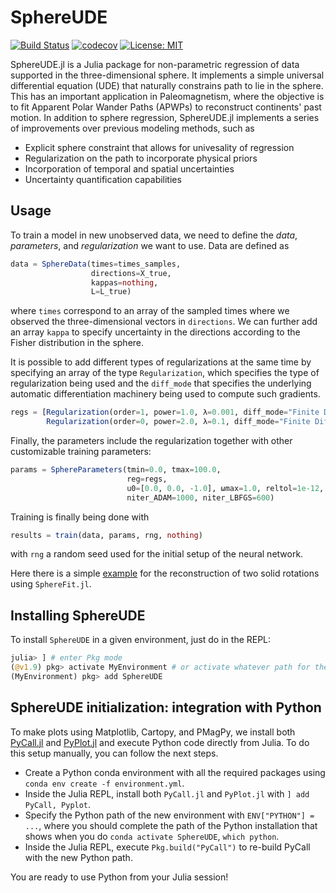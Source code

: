 # SphereUDE

[![Build Status](https://github.com/facusapienza21/SphereUDE.jl/actions/workflows/CI.yml/badge.svg?branch=main)](https://github.com/facusapienza21/SphereUDE.jl/actions/workflows/CI.yml?query=branch%3Amain)
[![codecov](https://codecov.io/gh/facusapienza21/SphereUDE.jl/graph/badge.svg?token=UC0KFSUU3X)](https://codecov.io/gh/facusapienza21/SphereUDE.jl)
[![License: MIT](https://img.shields.io/badge/License-MIT-yellow.svg)](https://opensource.org/licenses/MIT)

SphereUDE.jl is a Julia package for non-parametric regression of data supported in the three-dimensional sphere. 
It implements a simple universal differential equation (UDE) that naturally constrains path to lie in the sphere. 
This has an important application in Paleomagnetism, where the objective is to fit Apparent Polar Wander Paths (APWPs) to reconstruct continents' past motion. 
In addition to sphere regression, SphereUDE.jl implements a series of improvements over previous modeling methods, such as 
- Explicit sphere constraint that allows for univesality of regression 
- Regularization on the path to incorporate physical priors 
- Incorporation of temporal and spatial uncertainties
- Uncertainty quantification capabilities

## Usage

To train a model in new unobserved data, we need to define the _data_, _parameters_, and _regularization_ we want to use. 
Data are defined as 
```julia 
data = SphereData(times=times_samples, 
                  directions=X_true, 
                  kappas=nothing, 
                  L=L_true)

```
where `times` correspond to an array of the sampled times where we observed the three-dimensional vectors in `directions`. 
We can further add an array `kappa` to specify uncertainty in the directions according to the Fisher distribution in the sphere. 

It is possible to add different types of regularizations at the same time by specifying an array of the type `Regularization`, which specifies the type of regularization being used and the `diff_mode` that specifies the underlying automatic differentiation machinery being used to compute such gradients. 
```julia
regs = [Regularization(order=1, power=1.0, λ=0.001, diff_mode="Finite Differences"), 
        Regularization(order=0, power=2.0, λ=0.1, diff_mode="Finite Differences")]

```
Finally, the parameters include the regularization together with other customizable training parameters:
```julia
params = SphereParameters(tmin=0.0, tmax=100.0, 
                          reg=regs, 
                          u0=[0.0, 0.0, -1.0], ωmax=1.0, reltol=1e-12, abstol=1e-12,
                          niter_ADAM=1000, niter_LBFGS=600)
```

Training is finally being done with 
```julia
results = train(data, params, rng, nothing)
```
with `rng` a random seed used for the initial setup of the neural network. 

Here there is a simple [example](https://github.com/facusapienza21/SphereUDE.jl/blob/main/examples/double_rotation/double_rotation.jl) for the reconstruction of two solid rotations using `SphereFit.jl`. 

## Installing SphereUDE

To install `SphereUDE` in a given environment, just do in the REPL:
```julia
julia> ] # enter Pkg mode
(@v1.9) pkg> activate MyEnvironment # or activate whatever path for the Julia environment
(MyEnvironment) pkg> add SphereUDE
```

## SphereUDE initialization: integration with Python

To make plots using Matplotlib, Cartopy, and PMagPy, we install both [PyCall.jl](https://github.com/JuliaPy/PyCall.jl) and [PyPlot.jl](https://github.com/JuliaPy/PyPlot.jl) and execute Python code directly from Julia. To do this setup manually, you can follow the next steps. 

- Create a Python conda environment with all the required packages using `conda env create -f environment.yml`.
- Inside the Julia REPL, install both `PyCall.jl` and `PyPlot.jl` with `] add PyCall, Pyplot`.
- Specify the Python path of the new environment with `ENV["PYTHON"] = ...`, where you should complete the path of the Python installation that shows when you do `conda activate SphereUDE`, `which python`.
- Inside the Julia REPL, execute `Pkg.build("PyCall")` to re-build PyCall with the new Python path. 

You are ready to use Python from your Julia session!
